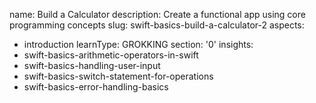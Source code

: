 name: Build a Calculator
description: Create a functional app using core programming concepts
slug: swift-basics-build-a-calculator-2
aspects:
  - introduction
learnType: GROKKING
section: '0'
insights:
  - swift-basics-arithmetic-operators-in-swift
  - swift-basics-handling-user-input
  - swift-basics-switch-statement-for-operations
  - swift-basics-error-handling-basics
